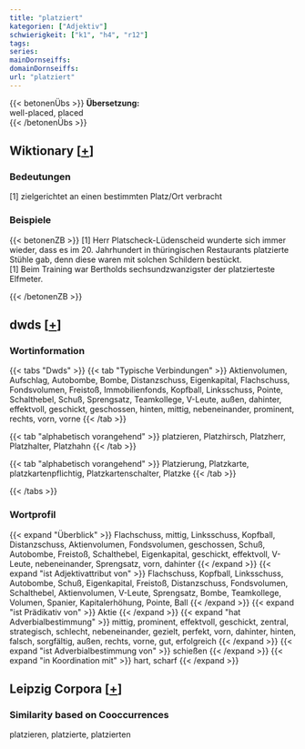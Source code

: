 ```yaml
---
title: "platziert"
kategorien: ["Adjektiv"]
schwierigkeit: ["k1", "h4", "r12"]
tags:
series:
mainDornseiffs:
domainDornseiffs:
url: "platziert"
---
```


{{< betonenÜbs >}}
**Übersetzung:**  
well-placed, placed  
{{< /betonenÜbs >}}

## Wiktionary [[+](https://de.wiktionary.org/wiki/platziert)]

### Bedeutungen
[1] zielgerichtet an einen bestimmten Platz/Ort verbracht  

### Beispiele
{{< betonenZB >}}
[1] Herr Platscheck-Lüdenscheid wunderte sich immer wieder, dass es im 20. Jahrhundert in thüringischen Restaurants platzierte Stühle gab, denn diese waren mit solchen Schildern bestückt.  
[1] Beim Training war Bertholds sechsundzwanzigster der platzierteste Elfmeter.  

{{< /betonenZB >}}


## dwds [[+](https://www.dwds.de/wb/platziert)]

### Wortinformation
{{< tabs "Dwds" >}}
{{< tab "Typische Verbindungen" >}}
Aktienvolumen, Aufschlag, Autobombe, Bombe, Distanzschuss, Eigenkapital, Flachschuss, Fondsvolumen, Freistoß, Immobilienfonds, Kopfball, Linksschuss, Pointe, Schalthebel, Schuß, Sprengsatz, Teamkollege, V-Leute, außen, dahinter, effektvoll, geschickt, geschossen, hinten, mittig, nebeneinander, prominent, rechts, vorn, vorne
{{< /tab >}}

{{< tab "alphabetisch vorangehend" >}}
platzieren, Platzhirsch, Platzherr, Platzhalter, Platzhahn
{{< /tab >}}

{{< tab "alphabetisch vorangehend" >}}
Platzierung, Platzkarte, platzkartenpflichtig, Platzkartenschalter, Platzke
{{< /tab >}}

{{< /tabs >}}

### Wortprofil
{{< expand "Überblick" >}} Flachschuss, mittig, Linksschuss, Kopfball, Distanzschuss, Aktienvolumen, Fondsvolumen, geschossen, Schuß, Autobombe, Freistoß, Schalthebel, Eigenkapital, geschickt, effektvoll, V-Leute, nebeneinander, Sprengsatz, vorn, dahinter {{< /expand >}}
{{< expand "ist Adjektivattribut von" >}} Flachschuss, Kopfball, Linksschuss, Autobombe, Schuß, Eigenkapital, Freistoß, Distanzschuss, Fondsvolumen, Schalthebel, Aktienvolumen, V-Leute, Sprengsatz, Bombe, Teamkollege, Volumen, Spanier, Kapitalerhöhung, Pointe, Ball {{< /expand >}}
{{< expand "ist Prädikativ von" >}} Aktie {{< /expand >}}
{{< expand "hat Adverbialbestimmung" >}} mittig, prominent, effektvoll, geschickt, zentral, strategisch, schlecht, nebeneinander, gezielt, perfekt, vorn, dahinter, hinten, falsch, sorgfältig, außen, rechts, vorne, gut, erfolgreich {{< /expand >}}
{{< expand "ist Adverbialbestimmung von" >}} schießen {{< /expand >}}
{{< expand "in Koordination mit" >}} hart, scharf {{< /expand >}}

## Leipzig Corpora [[+](https://corpora.uni-leipzig.de/en/res?word=platziert&corpusId=deu_newscrawl-public_2018)]


### Similarity based on Cooccurrences
platzieren, platzierte, platzierten

